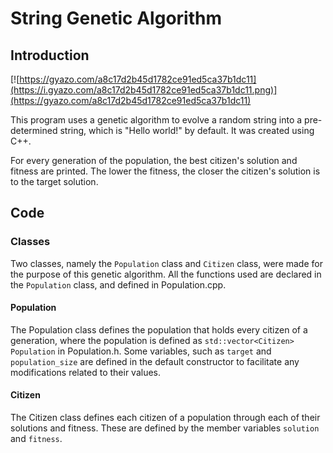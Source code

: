 # String Genetic Algorithm

## Introduction
[![https://gyazo.com/a8c17d2b45d1782ce91ed5ca37b1dc11](https://i.gyazo.com/a8c17d2b45d1782ce91ed5ca37b1dc11.png)](https://gyazo.com/a8c17d2b45d1782ce91ed5ca37b1dc11)

This program uses a genetic algorithm to evolve a random string into a pre-determined string, which is "Hello world!" by default. It was created using C++.

For every generation of the population, the best citizen's solution and fitness are printed. The lower the fitness, the closer the citizen's solution is to the target solution.

## Code
### Classes
Two classes, namely the `Population` class and `Citizen` class, were made for the purpose of this genetic algorithm. All the functions used are declared in the `Population` class, and defined in Population.cpp.

#### Population
The Population class defines the population that holds every citizen of a generation, where the population is defined as `std::vector<Citizen> Population` in Population.h. 
Some variables, such as `target` and `population_size` are defined in the default constructor to facilitate any modifications related to their values.

#### Citizen
The Citizen class defines each citizen of a population through each of their solutions and fitness. These are defined by the member variables `solution` and `fitness`.

